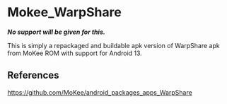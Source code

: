 # Mokee_WarpShare

***No support will be given for this.***

This is simply a repackaged and buildable apk version of WarpShare apk from MoKee ROM with support for Android 13.

## References 

https://github.com/MoKee/android_packages_apps_WarpShare
